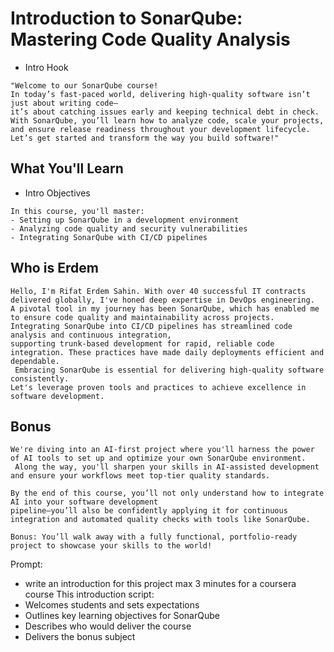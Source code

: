 # Introduction to SonarQube: Mastering Code Quality Analysis
- Intro Hook
```text
"Welcome to our SonarQube course!
In today’s fast-paced world, delivering high-quality software isn’t just about writing code—
it’s about catching issues early and keeping technical debt in check. 
With SonarQube, you’ll learn how to analyze code, scale your projects, 
and ensure release readiness throughout your development lifecycle. 
Let’s get started and transform the way you build software!"
```
## What You'll Learn
- Intro Objectives
```text
In this course, you'll master:
- Setting up SonarQube in a development environment
- Analyzing code quality and security vulnerabilities
- Integrating SonarQube with CI/CD pipelines
```

## Who is Erdem 
```text
Hello, I'm Rifat Erdem Sahin. With over 40 successful IT contracts delivered globally, I've honed deep expertise in DevOps engineering.
A pivotal tool in my journey has been SonarQube, which has enabled me to ensure code quality and maintainability across projects.
Integrating SonarQube into CI/CD pipelines has streamlined code analysis and continuous integration,
supporting trunk-based development for rapid, reliable code integration. These practices have made daily deployments efficient and dependable.
 Embracing SonarQube is essential for delivering high-quality software consistently.
Let's leverage proven tools and practices to achieve excellence in software development. 
```

## Bonus 
```text
We're diving into an AI-first project where you'll harness the power of AI tools to set up and optimize your own SonarQube environment.
 Along the way, you'll sharpen your skills in AI-assisted development and ensure your workflows meet top-tier quality standards.

By the end of this course, you’ll not only understand how to integrate AI into your software development
pipeline—you’ll also be confidently applying it for continuous integration and automated quality checks with tools like SonarQube.

Bonus: You’ll walk away with a fully functional, portfolio-ready project to showcase your skills to the world!
```

Prompt:
- write an introduction for this project max 3 minutes for a coursera course
This introduction script:
- Welcomes students and sets expectations
- Outlines key learning objectives for SonarQube
- Describes who would deliver the course
- Delivers the bonus subject
